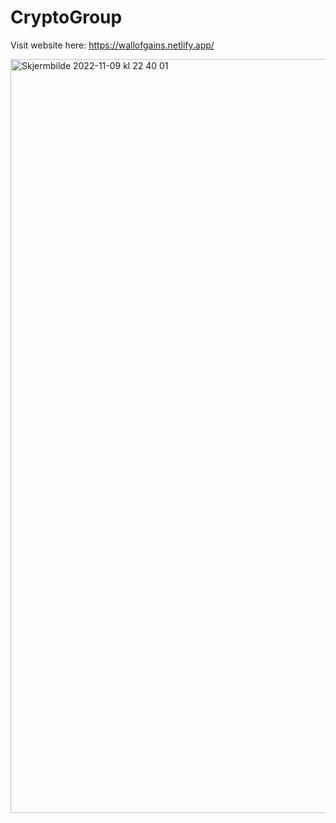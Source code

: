 # CryptoGroup

Visit website here: https://wallofgains.netlify.app/


<img width="1206" alt="Skjermbilde 2022-11-09 kl  22 40 01" src="https://user-images.githubusercontent.com/57668355/200947636-f625cb34-a0d4-4445-ad61-20622e91cfcc.png">
